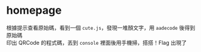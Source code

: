 # homepage
根據提示查看原始碼，看到一個 `cute.js`，發現一堆顏文字，用 `aadecode` 後得到原始碼  
印出 QRCode 的程式碼，丟到 `console` 裡面後用手機掃，搭搭！Flag 出現了
